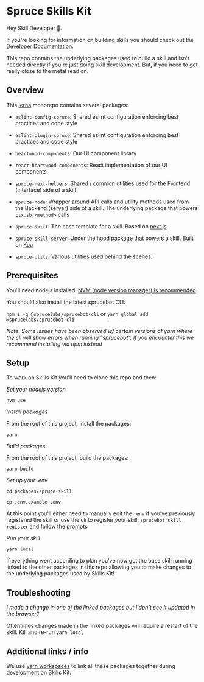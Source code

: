 # Spruce Skills Kit

Hey Skill Developer 👋.

If you're looking for information on building skills you should check out the [Developer Documentation](https://developer.spruce.ai/).

This repo contains the underlying packages used to build a skill and isn't needed directly if you're just doing skill development. But, if you need to get really close to the metal read on.

## Overview

This [lerna](https://github.com/lerna/lerna) monorepo contains several packages:

* `eslint-config-spruce`: Shared eslint configuration enforcing best practices and code style

* `eslint-plugin-spruce`: Shared eslint configuration enforcing best practices and code style

* `heartwood-components`: Our UI component library

* `react-heartwood-components`: React implementation of our UI components

* `spruce-next-helpers`: Shared / common utilities used for the Frontend (interface) side of a skill

* `spruce-node`: Wrapper around API calls and utility methods used from the Backend (server) side of a skill. The underlying package that powers `ctx.sb.<method>` calls

* `spruce-skill`: The base template for a skill. Based on [next.js](https://nextjs.org/)

* `spruce-skill-server`: Under the hood package that powers a skill. Built on [Koa](https://koajs.com/)

* `spruce-utils`: Various utilities used behind the scenes.

## Prerequisites

You'll need nodejs installed. [NVM (node version manager) is recommended](https://github.com/creationix/nvm).

You should also install the latest sprucebot CLI:

`npm i -g @sprucelabs/sprucebot-cli` or `yarn global add @sprucelabs/sprucebot-cli`

_Note: Some issues have been observed w/ certain versions of yarn where the cli will show errors when running "sprucebot". If you encounter this we recommend installing via npm instead_

## Setup

To work on Skills Kit you'll need to clone this repo and then:

*Set your nodejs version*

`nvm use`

*Install packages*

From the root of this project, install the packages:

`yarn`

*Build packages*

From the root of this project, build the packages:

`yarn build`

*Set up your .env*

`cd packages/spruce-skill`

`cp .env.example .env`

At this point you'll either need to manually edit the `.env` if you've previously registered the skill or use the cli to register your skill: `sprucebot skill register` and follow the prompts

*Run your skill*

`yarn local`

If everything went according to plan you've now got the base skill running linked to the other packages in this repo allowing you to make changes to the underlying packages used by Skills Kit!

## Troubleshooting

*I made a change in one of the linked packages but I don't see it updated in the browser?*

Oftentimes changes made in the linked packages will require a restart of the skill. Kill and re-run `yarn local`

## Additional links / info

We use [yarn workspaces](https://yarnpkg.com/lang/en/docs/workspaces/) to link all these packages together during development on Skills Kit.